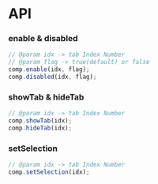 # API

### enable & disabled

```javascript
// @param idx -> tab Index Number
// @param flag -> true(default) or false
comp.enable(idx, flag);
comp.disabled(idx, flag);
```

### showTab & hideTab

```javascript
// @param idx -> tab Index Number
comp.showTab(idx);
comp.hideTab(idx);
```

### setSelection

```javascript
// @param idx -> tab Index Number
comp.setSelection(idx);
```
